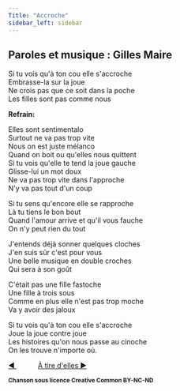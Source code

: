 ```yaml
---
Title: "Accroche"
sidebar_left: sidebar
---
```


##  Paroles et musique : Gilles Maire
Si tu vois qu'à ton cou elle s'accroche  
Embrasse-la sur la joue  
Ne crois pas que ce soit dans la poche  
Les filles sont pas comme nous  


**Refrain:**

Elles sont sentimentalo  
Surtout ne va pas trop vite  
Nous on est juste mélanco  
Quand on boit ou qu'elles nous quittent  
Si tu vois qu'elle te tend la joue gauche  
Glisse-lui un mot doux  
Ne va pas trop vite dans l'approche  
N'y va pas tout d'un coup  
  
Si tu sens qu'encore elle se rapproche  
Là tu tiens le bon bout  
Quand l'amour arrive et qu'il vous fauche  
On n'y peut rien du tout  
  
J'entends déjà sonner quelques cloches  
J'en suis sûr c'est pour vous  
Une belle musique en double croches  
Qui sera à son goût  
  
C'était pas une fille fastoche  
Une fille à trois sous  
Comme en plus elle n'est pas trop moche  
Va y avoir des jaloux  
  
Si tu vois qu'à ton cou elle s'accroche  
Joue la joue contre joue  
Les histoires qu'on nous passe au cinoche  
On les trouve n'importe où.  


[ ◀ ](../) ​ ​ ​ ​ ​ ​ ​ ​ ​ ​ ​ ​[À tire d'elles ▶](../à_tire_d~elles)


<b><sub>Chanson sous licence Creative Common BY-NC-ND</sub></b>
